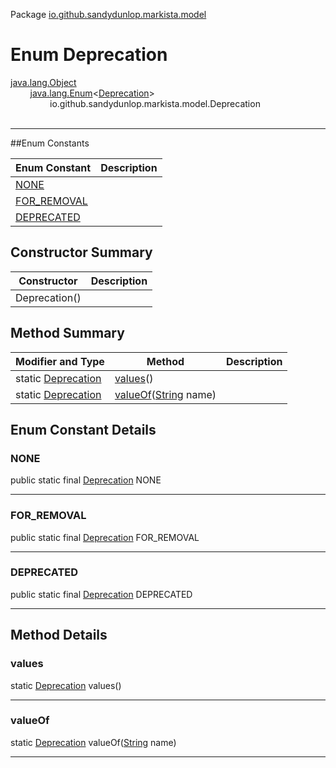 Package [io.github.sandydunlop.markista.model](index.md)

# Enum Deprecation
[java.lang.Object](https://docs.oracle.com/en/java/javase/24/docs/api/java.base/java/lang/Object.html)<br/>
&nbsp;&nbsp;&nbsp;&nbsp;&nbsp;&nbsp;&nbsp;&nbsp;[java.lang.Enum](https://docs.oracle.com/en/java/javase/24/docs/api/java.base/java/lang/Enum.html)&lt;[Deprecation](Deprecation.md)&gt;<br/>
&nbsp;&nbsp;&nbsp;&nbsp;&nbsp;&nbsp;&nbsp;&nbsp;&nbsp;&nbsp;&nbsp;&nbsp;&nbsp;&nbsp;&nbsp;&nbsp;io.github.sandydunlop.markista.model.Deprecation<br/>
<br/>

----


##Enum Constants

| Enum Constant               | Description |
|-----------------------------|-------------|
| [NONE](#none)               |             |
| [FOR_REMOVAL](#for_removal) |             |
| [DEPRECATED](#deprecated)   |             |

## Constructor Summary

| Constructor   | Description |
|---------------|-------------|
| Deprecation() |             |

## Method Summary

| Modifier and Type                    | Method                                                                                                                 | Description |
|--------------------------------------|------------------------------------------------------------------------------------------------------------------------|-------------|
| static [Deprecation](Deprecation.md) | [values](#values)()                                                                                                    |             |
| static [Deprecation](Deprecation.md) | [valueOf](#valueof)([String](https://docs.oracle.com/en/java/javase/24/docs/api/java.base/java/lang/String.html) name) |             |

## Enum Constant Details

### NONE

public static final [Deprecation](Deprecation.md) NONE




---

### FOR_REMOVAL

public static final [Deprecation](Deprecation.md) FOR_REMOVAL




---

### DEPRECATED

public static final [Deprecation](Deprecation.md) DEPRECATED




---


## Method Details

### values

static [Deprecation](Deprecation.md) values()




---

### valueOf

static [Deprecation](Deprecation.md) valueOf([String](https://docs.oracle.com/en/java/javase/24/docs/api/java.base/java/lang/String.html) name)




---

